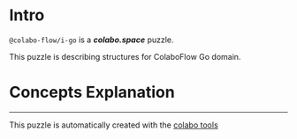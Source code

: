 # Intro

`@colabo-flow/i-go` is a ***colabo.space*** puzzle.

This puzzle is describing structures for ColaboFlow Go domain.

# Concepts Explanation



-----

This puzzle is automatically created with the [colabo tools](https://www.npmjs.com/package/@colabo/cli)